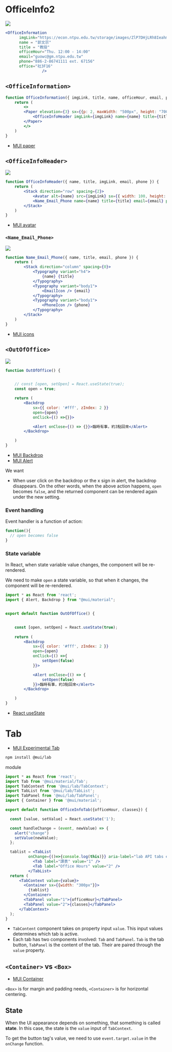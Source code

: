 # OfficeInfo2

[![](../img/OfficeInformation.png)](https://tpemartin.github.io/112-1-web-app-demo/week6/)

```jsx
<OfficeInformation
      imgLink="https://econ.ntpu.edu.tw/storage/images/ZlP7DHjLRh8IeahmFoT1EMxkmCgaxYtguN76FqiW.jpg"
      name = "郭文宗"
      title = "教授"
      officeHour="Thu. 12:00 - 14:00"
      email="guowc@gm.ntpu.edu.tw"
      phone="886-2-86741111 ext. 67156"
      office="社3F16"          
                />
```

## `<OfficeInformation>`

```jsx
function OfficeInformation({ imgLink, title, name, officeHour, email, phone, office }) {
    return (
        <>
        <Paper elevation={3} sx={{p: 2, maxWidth: "500px", height: "700px"}}>
            <OfficeInfoHeader imgLink={imgLink} name={name} title={title} email={email} phone={phone} />
        </Paper>
        </>
    )
}
```

  - [MUI paper](https://mui.com/components/paper/)

## `<OfficeInfoHeader>`


![](../img/OfficeInfoHeader.png)

```jsx
function OfficeInfoHeader({ name, title, imgLink, email, phone }) {
    return (
        <Stack direction="row" spacing={2}>
            <Avatar alt={name} src={imgLink} sx={{ width: 100, height: 100 }} />
            <Name_Email_Phone name={name} title={title} email={email} phone={phone} />
        </Stack>
    )
}
```

  - [MUI avatar](https://mui.com/components/avatars/)

### `<Name_Email_Phone>`

![](../img/Name_Email_Phone.png)

```jsx
function Name_Email_Phone({ name, title, email, phone }) {
    return (
        <Stack direction="column" spacing={0}>
            <Typography variant="h4">
                {name} {title}
            </Typography>
            <Typography variant="body1">
                <EmailIcon /> {email}
            </Typography>
            <Typography variant="body1">
                <PhoneIcon /> {phone}
            </Typography>
        </Stack>
    )
}
```

  - [MUI icons](https://mui.com/components/material-icons/)

## `<OutOfOffice>`

![](../img/OutOfOffice.png)


```jsx
function OutOfOffice() {


    // const [open, setOpen] = React.useState(true);
    const open = true;

    return (
        <Backdrop
            sx={{ color: '#fff', zIndex: 2 }}
            open={open}
            onClick={() =>{}}>

            <Alert onClose={() => {}}>臨時有事，約3點回來</Alert>
        </Backdrop>

    )
}
```

  - [MUI Backdrop](https://mui.com/components/backdrop/)  
  - [MUI Alert](https://mui.com/components/alert/)

We want

  - When user click on the backdrop or the x sign in alert, the backdrop disappears. On the other words, when the above action happens, `open` becomes `false`, and the returned component can be rendered again under the new setting.  

### Event handling

Event handler is a function of action:
```jsx
function(){
  // open becomes false
}
```

### State variable

In React, when state variable value changes, the component will be re-rendered. 

We need to make `open` a state variable, so that when it changes, the component will be re-rendered.


```jsx
import * as React from 'react';
import { Alert, Backdrop } from "@mui/material";


export default function OutOfOffice() {


    const [open, setOpen] = React.useState(true);
    
    return (
        <Backdrop
            sx={{ color: '#fff', zIndex: 2 }}
            open={open}
            onClick={() =>{
                setOpen(false)
            }}>

            <Alert onClose={() => {
                setOpen(false)
            }}>臨時有事，約3點回來</Alert>
        </Backdrop>

    )
}
```

  - [React useState](https://react.dev/reference/react/useState)


# Tab

  - [MUI Experimental Tab](https://mui.com/material-ui/react-tabs/#experimental-api)

```bash
npm install @mui/lab
```

module
```jsx
import * as React from 'react';
import Tab from '@mui/material/Tab';
import TabContext from '@mui/lab/TabContext';
import TabList from '@mui/lab/TabList';
import TabPanel from '@mui/lab/TabPanel';
import { Container } from '@mui/material';

export default function OfficeInfoTab({officeHour, classes}) {

  const [value, setValue] = React.useState('1');

  const handleChange = (event, newValue) => {
    alert("change")
    setValue(newValue);
  };

  tablist = <TabList 
          onChange={()=>{console.log(this)}} aria-label="lab API tabs example">
            <Tab label="課表" value="1" />
            <Tab label="Office Hours" value="2" />
          </TabList>
  return (
      <TabContext value={value}>
        <Container sx={{width: "300px"}}>
          {tablist}
        </Container>
        <TabPanel value="1">{officeHour}</TabPanel>
        <TabPanel value="2">{classes}</TabPanel>
      </TabContext>        
  );
}
```

  - `TabContent` component takes on property input `value`. This input values determines which tab is active.
  - Each tab has two components involved: `Tab` and `TabPanel`. `Tab` is the tab button, `TabPanel` is the content of the tab. Their are paired through the `value` property.


## `<Container>` vs `<Box>`

  - [MUI Container](https://mui.com/components/container/)

`<Box>` is for margin and padding needs, `<Container>` is for horizontal centering.

## State

When the UI appearance depends on something, that something is called **state**. In this case, the state is the `value` input of `TabContext`.

To get the button tag's value, we need to use `event.target.value` in the `onChange` function.